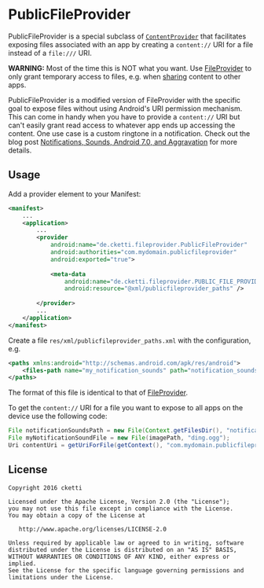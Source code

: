 # PublicFileProvider

PublicFileProvider is a special subclass of [`ContentProvider`](https://developer.android.com/reference/android/content/ContentProvider.html) that facilitates exposing files associated with an app by creating a `content://` URI for a file instead of a `file:///` URI.

**WARNING:** Most of the time this is NOT what you want. Use [FileProvider](https://developer.android.com/reference/android/support/v4/content/FileProvider.html) to only grant temporary access to files, e.g. when [sharing](https://developer.android.com/training/secure-file-sharing/index.html) content to other apps.
 
PublicFileProvider is a modified version of FileProvider with the specific goal to expose files without using Android's URI permission mechanism. This can come in handy when you have to provide a `content://` URI but can't easily grant read access to whatever app ends up accessing the content.
One use case is a custom ringtone in a notification. Check out the blog post [Notifications, Sounds, Android 7.0, and Aggravation](https://commonsware.com/blog/2016/09/07/notifications-sounds-android-7p0-aggravation.html) for more details.

## Usage

Add a provider element to your Manifest:

```xml
<manifest>
    ...
    <application>
        ...
        <provider
            android:name="de.cketti.fileprovider.PublicFileProvider"
            android:authorities="com.mydomain.publicfileprovider"
            android:exported="true">
            
            <meta-data
                android:name="de.cketti.fileprovider.PUBLIC_FILE_PROVIDER_PATHS"
                android:resource="@xml/publicfileprovider_paths" />
        
        </provider>
        ...
    </application>
</manifest>
```

Create a file `res/xml/publicfileprovider_paths.xml` with the configuration, e.g.

```xml
<paths xmlns:android="http://schemas.android.com/apk/res/android">
    <files-path name="my_notification_sounds" path="notification_sounds/"/>
</paths>
```
The format of this file is identical to that of [FileProvider](https://developer.android.com/reference/android/support/v4/content/FileProvider.html).

To get the `content://` URI for a file you want to expose to all apps on the device use the following code:

```java
File notificationSoundsPath = new File(Context.getFilesDir(), "notification_sounds");
File myNotificationSoundFile = new File(imagePath, "ding.ogg");
Uri contentUri = getUriForFile(getContext(), "com.mydomain.publicfileprovider", myNotificationSoundFile);
```

## License

    Copyright 2016 cketti

    Licensed under the Apache License, Version 2.0 (the "License");
    you may not use this file except in compliance with the License.
    You may obtain a copy of the License at

       http://www.apache.org/licenses/LICENSE-2.0

    Unless required by applicable law or agreed to in writing, software
    distributed under the License is distributed on an "AS IS" BASIS,
    WITHOUT WARRANTIES OR CONDITIONS OF ANY KIND, either express or implied.
    See the License for the specific language governing permissions and
    limitations under the License.

